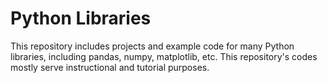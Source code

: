 # Python Libraries
This repository includes projects and example code for many Python libraries, including pandas, numpy, matplotlib, etc. This repository's codes mostly serve instructional and tutorial purposes.
